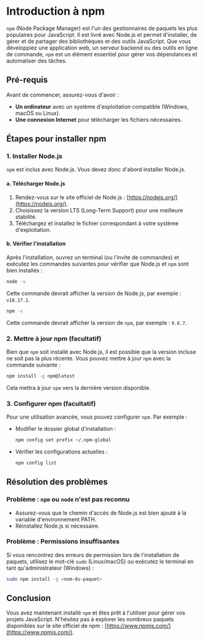 # Introduction à npm

`npm` (Node Package Manager) est l'un des gestionnaires de paquets les plus populaires pour JavaScript. Il est livré avec Node.js et permet d'installer, de gérer et de partager des bibliothèques et des outils JavaScript. Que vous développiez une application web, un serveur backend ou des outils en ligne de commande, `npm` est un élément essentiel pour gérer vos dépendances et automatiser des tâches.

## Pré-requis

Avant de commencer, assurez-vous d'avoir :

- **Un ordinateur** avec un système d'exploitation compatible (Windows, macOS ou Linux).
- **Une connexion Internet** pour télécharger les fichiers nécessaires.

## Étapes pour installer npm

### 1. Installer Node.js

`npm` est inclus avec Node.js. Vous devez donc d'abord installer Node.js.

#### a. Télécharger Node.js

1. Rendez-vous sur le site officiel de Node.js : [https://nodejs.org/](https://nodejs.org/).
2. Choisissez la version LTS (Long-Term Support) pour une meilleure stabilité.
3. Téléchargez et installez le fichier correspondant à votre système d'exploitation.

#### b. Vérifier l'installation

Après l'installation, ouvrez un terminal (ou l'invite de commandes) et exécutez les commandes suivantes pour vérifier que Node.js et `npm` sont bien installés :

```bash
node -v
```

Cette commande devrait afficher la version de Node.js, par exemple : `v18.17.1`.

```bash
npm -v
```

Cette commande devrait afficher la version de `npm`, par exemple : `9.6.7`.

### 2. Mettre à jour npm (facultatif)

Bien que `npm` soit installé avec Node.js, il est possible que la version incluse ne soit pas la plus récente. Vous pouvez mettre à jour `npm` avec la commande suivante :

```bash
npm install -g npm@latest
```

Cela mettra à jour `npm` vers la dernière version disponible.

### 3. Configurer npm (facultatif)

Pour une utilisation avancée, vous pouvez configurer `npm`. Par exemple :

- Modifier le dossier global d'installation :

  ```bash
  npm config set prefix ~/.npm-global
  ```

- Vérifier les configurations actuelles :

  ```bash
  npm config list
  ```

## Résolution des problèmes

### Problème : `npm` ou `node` n'est pas reconnu

- Assurez-vous que le chemin d'accès de Node.js est bien ajouté à la variable d'environnement PATH.
- Réinstallez Node.js si nécessaire.

### Problème : Permissions insuffisantes

Si vous rencontrez des erreurs de permission lors de l'installation de paquets, utilisez le mot-clé `sudo` (Linux/macOS) ou exécutez le terminal en tant qu'administrateur (Windows) :

```bash
sudo npm install -g <nom-du-paquet>
```

## Conclusion

Vous avez maintenant installé `npm` et êtes prêt à l'utiliser pour gérer vos projets JavaScript. N'hésitez pas à explorer les nombreux paquets disponibles sur le site officiel de npm : [https://www.npmjs.com/](https://www.npmjs.com/).
